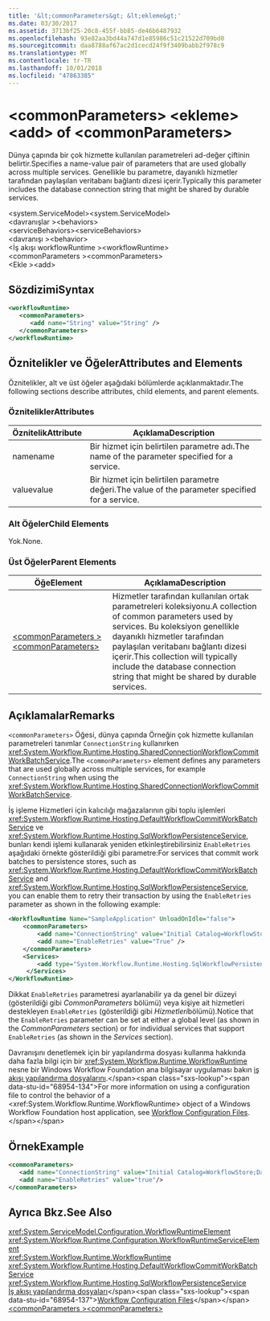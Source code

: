 ```yaml
---
title: '&lt;commonParameters&gt; &lt;ekleme&gt;'
ms.date: 03/30/2017
ms.assetid: 3713bf25-20c8-455f-bb85-de46b6487932
ms.openlocfilehash: 93e82aa3bd44a747d1e85986c51c21522d709bd0
ms.sourcegitcommit: daa8788af67ac2d1cecd24f9f3409babb2f978c9
ms.translationtype: MT
ms.contentlocale: tr-TR
ms.lasthandoff: 10/01/2018
ms.locfileid: "47863385"
---
```

# <a name="ltaddgt-of-ltcommonparametersgt"></a><span data-ttu-id="68954-102">&lt;commonParameters&gt; &lt;ekleme&gt;</span><span class="sxs-lookup"><span data-stu-id="68954-102">&lt;add&gt; of &lt;commonParameters&gt;</span></span>
<span data-ttu-id="68954-103">Dünya çapında bir çok hizmette kullanılan parametreleri ad-değer çiftinin belirtir.</span><span class="sxs-lookup"><span data-stu-id="68954-103">Specifies a name-value pair of parameters that are used globally across multiple services.</span></span> <span data-ttu-id="68954-104">Genellikle bu parametre, dayanıklı hizmetler tarafından paylaşılan veritabanı bağlantı dizesi içerir.</span><span class="sxs-lookup"><span data-stu-id="68954-104">Typically this parameter includes the database connection string that might be shared by durable services.</span></span>  
  
 <span data-ttu-id="68954-105">\<system.ServiceModel></span><span class="sxs-lookup"><span data-stu-id="68954-105">\<system.ServiceModel></span></span>  
<span data-ttu-id="68954-106">\<davranışlar ></span><span class="sxs-lookup"><span data-stu-id="68954-106">\<behaviors></span></span>  
<span data-ttu-id="68954-107">\<serviceBehaviors></span><span class="sxs-lookup"><span data-stu-id="68954-107">\<serviceBehaviors></span></span>  
<span data-ttu-id="68954-108">\<davranışı ></span><span class="sxs-lookup"><span data-stu-id="68954-108">\<behavior></span></span>  
<span data-ttu-id="68954-109">\<İş akışı workflowRuntime ></span><span class="sxs-lookup"><span data-stu-id="68954-109">\<workflowRuntime></span></span>  
<span data-ttu-id="68954-110">\<commonParameters ></span><span class="sxs-lookup"><span data-stu-id="68954-110">\<commonParameters></span></span>  
<span data-ttu-id="68954-111">\<Ekle ></span><span class="sxs-lookup"><span data-stu-id="68954-111">\<add></span></span>  
  
## <a name="syntax"></a><span data-ttu-id="68954-112">Sözdizimi</span><span class="sxs-lookup"><span data-stu-id="68954-112">Syntax</span></span>  
  
```xml  
<workflowRuntime>  
   <commonParameters>  
      <add name="String" value="String" />  
   </commonParameters>  
</workflowRuntime>  
```  
  
## <a name="attributes-and-elements"></a><span data-ttu-id="68954-113">Öznitelikler ve Öğeler</span><span class="sxs-lookup"><span data-stu-id="68954-113">Attributes and Elements</span></span>  
 <span data-ttu-id="68954-114">Öznitelikler, alt ve üst öğeler aşağıdaki bölümlerde açıklanmaktadır.</span><span class="sxs-lookup"><span data-stu-id="68954-114">The following sections describe attributes, child elements, and parent elements.</span></span>  
  
### <a name="attributes"></a><span data-ttu-id="68954-115">Öznitelikler</span><span class="sxs-lookup"><span data-stu-id="68954-115">Attributes</span></span>  
  
|<span data-ttu-id="68954-116">Öznitelik</span><span class="sxs-lookup"><span data-stu-id="68954-116">Attribute</span></span>|<span data-ttu-id="68954-117">Açıklama</span><span class="sxs-lookup"><span data-stu-id="68954-117">Description</span></span>|  
|---------------|-----------------|  
|<span data-ttu-id="68954-118">name</span><span class="sxs-lookup"><span data-stu-id="68954-118">name</span></span>|<span data-ttu-id="68954-119">Bir hizmet için belirtilen parametre adı.</span><span class="sxs-lookup"><span data-stu-id="68954-119">The name of the parameter specified for a service.</span></span>|  
|<span data-ttu-id="68954-120">value</span><span class="sxs-lookup"><span data-stu-id="68954-120">value</span></span>|<span data-ttu-id="68954-121">Bir hizmet için belirtilen parametre değeri.</span><span class="sxs-lookup"><span data-stu-id="68954-121">The value of the parameter specified for a service.</span></span>|  
  
### <a name="child-elements"></a><span data-ttu-id="68954-122">Alt Öğeler</span><span class="sxs-lookup"><span data-stu-id="68954-122">Child Elements</span></span>  
 <span data-ttu-id="68954-123">Yok.</span><span class="sxs-lookup"><span data-stu-id="68954-123">None.</span></span>  
  
### <a name="parent-elements"></a><span data-ttu-id="68954-124">Üst Öğeler</span><span class="sxs-lookup"><span data-stu-id="68954-124">Parent Elements</span></span>  
  
|<span data-ttu-id="68954-125">Öğe</span><span class="sxs-lookup"><span data-stu-id="68954-125">Element</span></span>|<span data-ttu-id="68954-126">Açıklama</span><span class="sxs-lookup"><span data-stu-id="68954-126">Description</span></span>|  
|-------------|-----------------|  
|[<span data-ttu-id="68954-127">\<commonParameters ></span><span class="sxs-lookup"><span data-stu-id="68954-127">\<commonParameters></span></span>](https://msdn.microsoft.com/library/d0e1e6fc-985a-4713-b7da-194e30dfab4c)|<span data-ttu-id="68954-128">Hizmetler tarafından kullanılan ortak parametreleri koleksiyonu.</span><span class="sxs-lookup"><span data-stu-id="68954-128">A collection of common parameters used by services.</span></span> <span data-ttu-id="68954-129">Bu koleksiyon genellikle dayanıklı hizmetler tarafından paylaşılan veritabanı bağlantı dizesi içerir.</span><span class="sxs-lookup"><span data-stu-id="68954-129">This collection will typically include the database connection string that might be shared by durable services.</span></span>|  
  
## <a name="remarks"></a><span data-ttu-id="68954-130">Açıklamalar</span><span class="sxs-lookup"><span data-stu-id="68954-130">Remarks</span></span>  
 <span data-ttu-id="68954-131">`<commonParameters>` Öğesi, dünya çapında Örneğin çok hizmette kullanılan parametreleri tanımlar `ConnectionString` kullanırken <xref:System.Workflow.Runtime.Hosting.SharedConnectionWorkflowCommitWorkBatchService>.</span><span class="sxs-lookup"><span data-stu-id="68954-131">The `<commonParameters>` element defines any parameters that are used globally across multiple services, for example `ConnectionString` when using the <xref:System.Workflow.Runtime.Hosting.SharedConnectionWorkflowCommitWorkBatchService>.</span></span>  
  
 <span data-ttu-id="68954-132">İş işleme Hizmetleri için kalıcılığı mağazalarının gibi toplu işlemleri <xref:System.Workflow.Runtime.Hosting.DefaultWorkflowCommitWorkBatchService> ve <xref:System.Workflow.Runtime.Hosting.SqlWorkflowPersistenceService>, bunları kendi işlemi kullanarak yeniden etkinleştirebilirsiniz `EnableRetries` aşağıdaki örnekte gösterildiği gibi parametre:</span><span class="sxs-lookup"><span data-stu-id="68954-132">For services that commit work batches to persistence stores, such as <xref:System.Workflow.Runtime.Hosting.DefaultWorkflowCommitWorkBatchService> and <xref:System.Workflow.Runtime.Hosting.SqlWorkflowPersistenceService>, you can enable them to retry their transaction by using the `EnableRetries` parameter as shown in the following example:</span></span>  
  
```xml  
<WorkflowRuntime Name="SampleApplication" UnloadOnIdle="false">  
    <commonParameters>  
        <add name="ConnectionString" value="Initial Catalog=WorkflowStore;Data Source=localhost;Integrated Security=SSPI;" />  
        <add name="EnableRetries" value="True" />  
    </commonParameters>  
    <Services>  
        <add type="System.Workflow.Runtime.Hosting.SqlWorkflowPersistenceService, System.Workflow.Runtime, Version=3.0.00000.0, Culture=neutral, PublicKeyToken=31bf3856ad364e35" EnableRetries="False" />   
     </Services>  
</WorkflowRuntime>  
```  
  
 <span data-ttu-id="68954-133">Dikkat `EnableRetries` parametresi ayarlanabilir ya da genel bir düzeyi (gösterildiği gibi *CommonParameters* bölümü) veya kişiye ait hizmetleri destekleyen `EnableRetries` (gösterildiği gibi *Hizmetleri*bölümü).</span><span class="sxs-lookup"><span data-stu-id="68954-133">Notice that the `EnableRetries` parameter can be set at either a global level (as shown in the *CommonParameters* section) or for individual services that support `EnableRetries` (as shown in the *Services* section).</span></span>  
  
 <span data-ttu-id="68954-134">Davranışını denetlemek için bir yapılandırma dosyası kullanma hakkında daha fazla bilgi için bir <xref:System.Workflow.Runtime.WorkflowRuntime> nesne bir Windows Workflow Foundation ana bilgisayar uygulaması bakın [iş akışı yapılandırma dosyalarını](https://docs.microsoft.com/previous-versions/dotnet/netframework-3.5/ms732240(v=vs.90)).</span><span class="sxs-lookup"><span data-stu-id="68954-134">For more information on using a configuration file to control the behavior of a <xref:System.Workflow.Runtime.WorkflowRuntime> object of a Windows Workflow Foundation host application, see [Workflow Configuration Files](https://docs.microsoft.com/previous-versions/dotnet/netframework-3.5/ms732240(v=vs.90)).</span></span>  
  
## <a name="example"></a><span data-ttu-id="68954-135">Örnek</span><span class="sxs-lookup"><span data-stu-id="68954-135">Example</span></span>  
  
```xml  
<commonParameters>  
   <add name="ConnectionString" value="Initial Catalog=WorkflowStore;Data Source=localhost;Integrated Security=SSPI;"/>  
   <add name="EnableRetries" value="true"/>  
</commonParameters>  
```  
  
## <a name="see-also"></a><span data-ttu-id="68954-136">Ayrıca Bkz.</span><span class="sxs-lookup"><span data-stu-id="68954-136">See Also</span></span>  
 <xref:System.ServiceModel.Configuration.WorkflowRuntimeElement>  
 <xref:System.Workflow.Runtime.Configuration.WorkflowRuntimeServiceElement>  
 <xref:System.Workflow.Runtime.WorkflowRuntime>  
 <xref:System.Workflow.Runtime.Hosting.DefaultWorkflowCommitWorkBatchService>  
 <xref:System.Workflow.Runtime.Hosting.SqlWorkflowPersistenceService>  
 <span data-ttu-id="68954-137">[İş akışı yapılandırma dosyaları](https://docs.microsoft.com/previous-versions/dotnet/netframework-3.5/ms732240(v=vs.90))</span><span class="sxs-lookup"><span data-stu-id="68954-137">[Workflow Configuration Files](https://docs.microsoft.com/previous-versions/dotnet/netframework-3.5/ms732240(v=vs.90))</span></span>  
 [<span data-ttu-id="68954-138">\<commonParameters ></span><span class="sxs-lookup"><span data-stu-id="68954-138">\<commonParameters></span></span>](https://msdn.microsoft.com/library/d0e1e6fc-985a-4713-b7da-194e30dfab4c)
